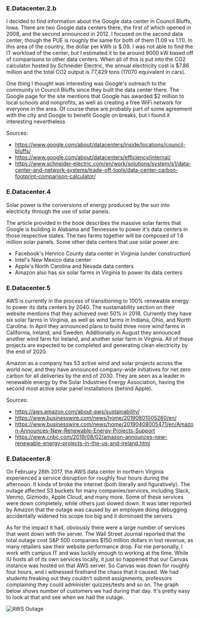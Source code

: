 ### E.Datacenter.2.b

I decided to find information about the Google data center in Council Bluffs, Iowa. There are two Google data centers there, the first of which opened in 2008, and the second announced in 2012. I focused on the second data center, though the PUE is roughly the same for both of them (1.09 vs 1.11). In this area of the country, the dollar per kWh is $.09. I was not able to find the IT workload of the center, but I estimated it to be around 9000 kW based off of comparisons to other data centers. When all of this is put into the CO2 calculator hosted by Schneider Electric, the annual electricity cost is $7.86 million and the total CO2 output is 77,429 tons (17070 equivalent in cars). 

One thing I thought was interesting was Google's outreach to the community in Council Bluffs since they built the data center there. The Google page for the site mentions that Google has awarded $2 million to local schools and nonprofits, as well as creating a free WiFi network for everyone in the area. Of course these are probably part of some agreement with the city and Google to benefit Google on breaks, but I found it interesting nevertheless

Sources:
* https://www.google.com/about/datacenters/inside/locations/council-bluffs/
* https://www.google.com/about/datacenters/efficiency/internal/
* https://www.schneider-electric.com/en/work/solutions/system/s1/data-center-and-network-systems/trade-off-tools/data-center-carbon-footprint-comparison-calculator/

### E.Datacenter.4

Solar power is the conversions of energy produced by the sun into electricity through the use of solar panels.

The article provided in the book describes the massive solar farms that Google is building in Alabama and Tennessee to power it's data centers in those respective states. The two farms together will be composed of 1.6 million solar panels. Some other data centers that use solar power are:

  * Facebook's Henrico County data center in Virginia (under construction)
  * Intel's New Mexico data center
  * Apple's North Carolina and Nevada data centers
  * Amazon also has six solar farms in Virginia to power its data centers
  
### E.Datacenter.5

AWS is currently in the process of transitioning to 100% renewable energy to power its data centers by 2040. The sustainability section on their website mentions that they achieved over 50% in 2018. Currently they have six solar farms in Virginia, as well as wind farms in Indiana, Ohio, and North Carolina. In April they announced plans to build three more wind farms in California, Ireland, and Sweden. Additionally in August they announced another wind farm for Ireland, and another solar farm in Virginia. All of these projects are expected to be completed and generating clean electricity by the end of 2020.

Amazon as a company has 53 active wind and solar projects across the world now, and they have announced company-wide initiatives for net zero carbon for all deliveries by the end of 2030. They are seen as a leader in renewable energy by the Solar Industries Energy Association, having the second most active solar panel installations (behind Apple).

Sources:
  * https://aws.amazon.com/about-aws/sustainability/
  * https://www.businesswire.com/news/home/20190801005260/en/
  * https://www.businesswire.com/news/home/20190408005471/en/Amazon-Announces-New-Renewable-Energy-Projects-Support
  * https://www.cnbc.com/2019/08/02/amazon-announces-new-renewable-energy-projects-in-the-us-and-ireland.html
  
### E.Datacenter.8

On February 28th 2017, the AWS data center in northern Virginia experienced a service disruption for roughly four hours during the afternoon. It kinda of broke the internet (both literally and figuratively). The outage affected S3 buckets for many companies/services, including Slack, Venmo, Gizmodo, Apple Cloud, and many more. Some of these services were down completely, while others just slowed down. It was later reported by Amazon that the outage was caused by an employee doing debugging accidentally widened his scope too big and it dominoed the servers. 

As for the impact it had, obviously there were a large number of services that went down with the server. The Wall Street Journal reported that the total outage cost S&P 500 companies $150 million dollars in lost revenue, as many retailers saw their website performance drop. For me personally, I work with campus IT and was luckily enough to working at the time. While IU hosts all of its own services locally, it just so happened that our Canvas instance was hosted on that AWS server. So Canvas was down for roughly four hours, and I witnessed firsthand the chaos that it caused. We had students freaking out they couldn't submit assignments, professors complaining they could administer quizzes/tests and so on. The graph below shows number of customers we had during that day. It's pretty easy to look at that and see when we had the outage.

![AWS Outage](https://imgur.com/1pB8nmn)
